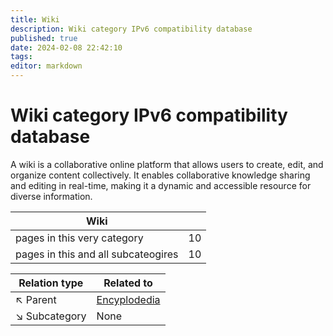 ```yaml
---
title: Wiki
description: Wiki category IPv6 compatibility database
published: true
date: 2024-02-08 22:42:10 
tags:
editor: markdown
---
```


# Wiki category IPv6 compatibility database


A wiki is a collaborative online platform that allows users to create, edit, and organize content collectively. It enables collaborative knowledge sharing and editing in real-time, making it a dynamic and accessible resource for diverse information.


| Wiki   |   |
| - | - |
| pages in this very category | 10 |
| pages in this and all subcateogires | 10 |

| Relation type | Related to |
| - | - |
| :arrow_upper_left: Parent | [Encyplodedia](../Encyplodedia) |
| :arrow_lower_right: Subcategory | None |